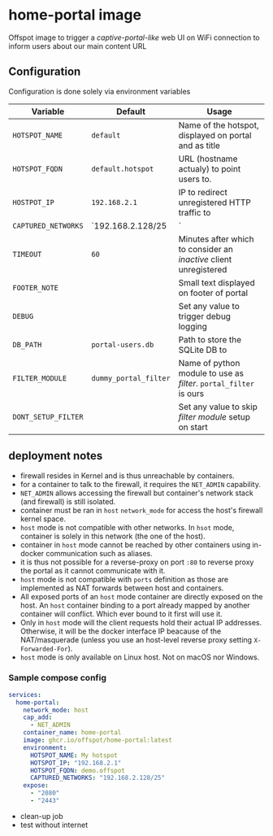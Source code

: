 # home-portal image

Offspot image to trigger a *captive-portal-like* web UI on WiFi connection to inform users about our main content URL

## Configuration

Configuration is done solely via environment variables

| Variable            | Default               | Usage                                                             |
| ------------------- | --------------------- | ----------------------------------------------------------------- |
| `HOTSPOT_NAME`      | `default`             | Name of the hotspot, displayed on portal and as title             |
| `HOTSPOT_FQDN`      | `default.hotspot`     | URL (hostname actualy) to point users to.                         |
| `HOSTPOT_IP`        | `192.168.2.1`         | IP to redirect unregistered HTTP traffic to                       |
| `CAPTURED_NETWORKS` | `192.168.2.128/25     | `|` separated networks to limit *capture* to. Otherwise any       |
| `TIMEOUT`           | `60`                  | Minutes after which to consider an *inactive* client unregistered |
| `FOOTER_NOTE`       |                       | Small text displayed on footer of portal                          |
| `DEBUG`             |                       | Set any value to trigger debug logging                            |
| `DB_PATH`           | `portal-users.db`     | Path to store the SQLite DB to                                    |
| `FILTER_MODULE`     | `dummy_portal_filter` | Name of python module to use as *filter*. `portal_filter` is ours |
| `DONT_SETUP_FILTER` |                       | Set any value to skip *filter module* setup on start              |


## deployment notes

- firewall resides in Kernel and is thus unreachable by containers.
- for a container to talk to the firewall, it requires the `NET_ADMIN` capability.
- `NET_ADMIN` allows accessing the firewall but container's network stack (and firewall) is still isolated.
- container must be ran in `host` `network_mode` for access the host's firewall kernel space.
- `host` mode is not compatible with other networks. In `hsot` mode, container is solely in this network (the one of the host).
- container in `host` mode cannot be reached by other containers using in-docker communication such as aliases.
- it is thus not possible for a reverse-proxy on port `:80` to reverse proxy the portal as it cannot communicate with it.
- `host` mode is not compatible with `ports` definition as those are implemented as NAT forwards between host and containers.
- All exposed ports of an `host` mode container are directly exposed on the host. An `host` container binding to a port already mapped by another container will conflict. Which ever bound to it first will use it.
- Only in `host` mode will the client requests hold their actual IP addresses. Otherwise, it will be the docker interface IP beacause of the NAT/masquerade (unless you use an host-level reverse proxy setting `X-Forwarded-For`).
- `host` mode is only available on Linux host. Not on macOS nor Windows.

### Sample compose config

```yaml
services:
  home-portal:
    network_mode: host
    cap_add:
      - NET_ADMIN
    container_name: home-portal
    image: ghcr.io/offspot/home-portal:latest
    environment:
      HOTSPOT_NAME: My hotspot
      HOTSPOT_IP: "192.168.2.1"
      HOTSPOT_FQDN: demo.offspot
      CAPTURED_NETWORKS: "192.168.2.128/25"
    expose:
      - "2080"
      - "2443"
```


- clean-up job
- test without internet
